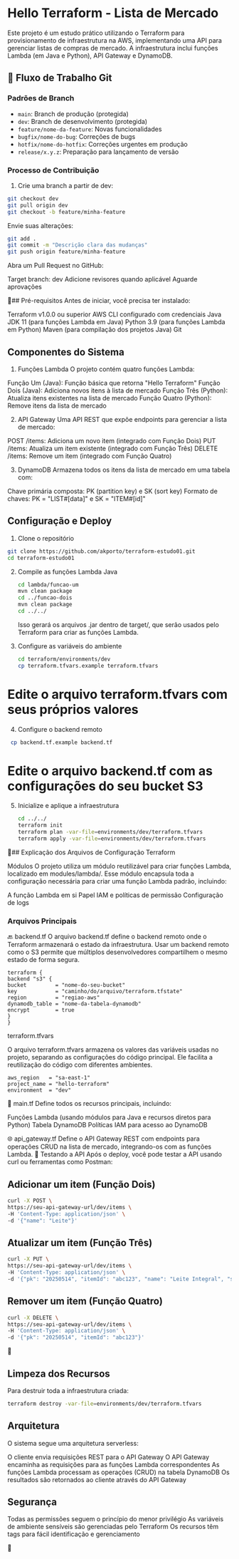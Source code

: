 # Hello Terraform - Lista de Mercado

Este projeto é um estudo prático utilizando o Terraform para provisionamento de infraestrutura na AWS, implementando uma API para gerenciar listas de compras de mercado. A infraestrutura inclui funções Lambda (em Java e Python), API Gateway e DynamoDB.

## 🌿 Fluxo de Trabalho Git

### Padrões de Branch
* `main`: Branch de produção (protegida)
* `dev`: Branch de desenvolvimento (protegida)
* `feature/nome-da-feature`: Novas funcionalidades
* `bugfix/nome-do-bug`: Correções de bugs
* `hotfix/nome-do-hotfix`: Correções urgentes em produção
* `release/x.y.z`: Preparação para lançamento de versão


### Processo de Contribuição
1. Crie uma branch a partir de dev:

```bash
git checkout dev
git pull origin dev
git checkout -b feature/minha-feature
```

Envie suas alterações:

```bash
git add .
git commit -m "Descrição clara das mudanças"
git push origin feature/minha-feature
```

Abra um Pull Request no GitHub:

Target branch: dev
Adicione revisores quando aplicável
Aguarde aprovações



🚀## Pré-requisitos
Antes de iniciar, você precisa ter instalado:

Terraform v1.0.0 ou superior
AWS CLI configurado com credenciais
Java JDK 11 (para funções Lambda em Java)
Python 3.9 (para funções Lambda em Python)
Maven (para compilação dos projetos Java)
Git


## Componentes do Sistema
1. Funções Lambda
   O projeto contém quatro funções Lambda:

Função Um (Java): Função básica que retorna "Hello Terraform"
Função Dois (Java): Adiciona novos itens à lista de mercado
Função Três (Python): Atualiza itens existentes na lista de mercado
Função Quatro (Python): Remove itens da lista de mercado

2. API Gateway
   Uma API REST que expõe endpoints para gerenciar a lista de mercado:

POST /items: Adiciona um novo item (integrado com Função Dois)
PUT /items: Atualiza um item existente (integrado com Função Três)
DELETE /items: Remove um item (integrado com Função Quatro)

3. DynamoDB
   Armazena todos os itens da lista de mercado em uma tabela com:

Chave primária composta: PK (partition key) e SK (sort key)
Formato de chaves: PK = "LIST#[data]" e SK = "ITEM#[id]"

## Configuração e Deploy
1. Clone o repositório

```bash
git clone https://github.com/akporto/terraform-estudo01.git
cd terraform-estudo01
```

2. Compile as funções Lambda Java
   ```bash
   cd lambda/funcao-um
   mvn clean package
   cd ../funcao-dois
   mvn clean package
   cd ../../
   ```
   
   Isso gerará os arquivos .jar dentro de target/, que serão usados pelo Terraform para criar as funções Lambda.

3. Configure as variáveis do ambiente
   ```bash
   cd terraform/environments/dev
   cp terraform.tfvars.example terraform.tfvars
   ```
# Edite o arquivo terraform.tfvars com seus próprios valores

4. Configure o backend remoto 
  ``` bash
   cp backend.tf.example backend.tf
   ```

# Edite o arquivo backend.tf com as configurações do seu bucket S3
5. Inicialize e aplique a infraestrutura
   ```bash
   cd ../../
   terraform init
   terraform plan -var-file=environments/dev/terraform.tfvars
   terraform apply -var-file=environments/dev/terraform.tfvars
   ```

📁## Explicação dos Arquivos de Configuração Terraform

Módulos
O projeto utiliza um módulo reutilizável para criar funções Lambda, localizado em modules/lambda/. Esse módulo encapsula toda a configuração necessária para criar uma função Lambda padrão, incluindo:

A função Lambda em si
Papel IAM e políticas de permissão
Configuração de logs

### Arquivos Principais
🔙 backend.tf
O arquivo backend.tf define o backend remoto onde o Terraform armazenará o estado da infraestrutura. Usar um backend remoto como o S3 permite que múltiplos desenvolvedores compartilhem o mesmo estado de forma segura.

```
terraform {
backend "s3" {
bucket         = "nome-do-seu-bucket"
key            = "caminho/do/arquivo/terraform.tfstate"
region         = "regiao-aws"
dynamodb_table = "nome-da-tabela-dynamodb"
encrypt        = true
}
}
```

terraform.tfvars

O arquivo terraform.tfvars armazena os valores das variáveis usadas no projeto, separando as configurações do código principal. Ele facilita a reutilização do código com diferentes ambientes.

```hcl
aws_region   = "sa-east-1"
project_name = "hello-terraform"
environment  = "dev"
```

📝 main.tf
Define todos os recursos principais, incluindo:

Funções Lambda (usando módulos para Java e recursos diretos para Python)
Tabela DynamoDB
Políticas IAM para acesso ao DynamoDB

🌐 api_gateway.tf
Define o API Gateway REST com endpoints para operações CRUD na lista de mercado, integrando-os com as funções Lambda.
🧪 Testando a API
Após o deploy, você pode testar a API usando curl ou ferramentas como Postman:

## Adicionar um item (Função Dois)
```bash
curl -X POST \
https://seu-api-gateway-url/dev/items \
-H 'Content-Type: application/json' \
-d '{"name": "Leite"}'
```

## Atualizar um item (Função Três)
```bash
curl -X PUT \
https://seu-api-gateway-url/dev/items \
-H 'Content-Type: application/json' \
-d '{"pk": "20250514", "itemId": "abc123", "name": "Leite Integral", "status": "DONE"}'
```

## Remover um item (Função Quatro)
```bash
curl -X DELETE \
https://seu-api-gateway-url/dev/items \
-H 'Content-Type: application/json' \
-d '{"pk": "20250514", "itemId": "abc123"}'
```
🧹 
## Limpeza dos Recursos

Para destruir toda a infraestrutura criada:

```bash
terraform destroy -var-file=environments/dev/terraform.tfvars
```

## Arquitetura

O sistema segue uma arquitetura serverless:

O cliente envia requisições REST para o API Gateway
O API Gateway encaminha as requisições para as funções Lambda correspondentes
As funções Lambda processam as operações (CRUD) na tabela DynamoDB
Os resultados são retornados ao cliente através do API Gateway

## Segurança

Todas as permissões seguem o princípio do menor privilégio
As variáveis de ambiente sensíveis são gerenciadas pelo Terraform
Os recursos têm tags para fácil identificação e gerenciamento

📜

